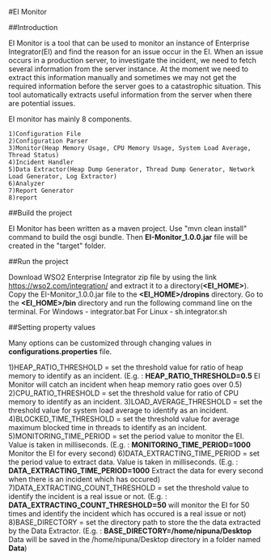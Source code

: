 #EI Monitor

##Introduction

EI Monitor is a tool that can be used to monitor an instance of Enterprise Integrator(EI) and find the reason for an issue occur in the EI.
When an issue occurs in a production server, to investigate the incident, we need to fetch several information from the server instance. 
At the moment we need to extract this information manually and sometimes we may not get the required information before the server goes to a catastrophic situation. 
This tool automatically extracts useful information from the server when there are potential issues. 

EI monitor has mainly 8 components.

    1)Configuration File
    2)Configuration Parser
    3)Monitor(Heap Memory Usage, CPU Memory Usage, System Load Average, Thread Status)
    4)Incident Handler
    5)Data Extractor(Heap Dump Generator, Thread Dump Generator, Network Load Generator, Log Extractor)
    6)Analyzer
    7)Report Generator
    8)report

##Build the project

EI Monitor has been written as a maven project. Use "mvn clean install" command to build the osgi bundle. 
Then **EI-Monitor_1.0.0.jar** file will be created in the "target" folder.

##Run the project

Download WSO2 Enterprise Integrator zip file by using the link https://wso2.com/integration/ and extract it to a directory(**<EI_HOME>**).
Copy the EI-Monitor_1.0.0.jar file to the **<EI_HOME>/dropins** directory.
Go to the **<EI_HOME>/bin** directory and run the following command line on the terminal.
    For Windows - integrator.bat
    For Linux - sh.integrator.sh
    
##Setting property values

Many options can be customized through changing values in **configurations.properties** file.
    
1)HEAP_RATIO_THRESHOLD = set the threshold value for ratio of heap memory to identify as an incident.
                (E.g. : **HEAP_RATIO_THRESHOLD=0.5** EI Monitor will catch an incident when heap memory ratio goes over 0.5)
2)CPU_RATIO_THRESHOLD = set the threshold value for ratio of CPU memory to identify as an incident.
3)LOAD_AVERAGE_THRESHOLD = set the threshold value for system load average to identify as an incident.
4)BLOCKED_TIME_THRESHOLD = set the threshold value for average maximum blocked time in threads to identify as an incident.
5)MONITORING_TIME_PERIOD = set the period value to monitor the EI. Value is taken in milliseconds.
                (E.g. : **MONITORING_TIME_PERIOD=1000** Monitor the EI for every second)
6)DATA_EXTRACTING_TIME_PERIOD = set the period value to extract data. Value is taken in milliseconds.
                (E.g. : **DATA_EXTRACTING_TIME_PERIOD=1000** Extract the data for every second when there is an incident which has occured) 
7)DATA_EXTRACTING_COUNT_THRESHOLD = set the threshold value to identify the incident is a real issue or not.
                (E.g. : **DATA_EXTRACTING_COUNT_THRESHOLD=50** will monitor the EI for 50 times and identify the incident which has occured is a real issue or not) 
8)BASE_DIRECTORY = set the directory path to store the the data extracted by the Data Extractor.
                (E.g. : **BASE_DIRECTORY=/home/nipuna/Desktop** Data will be saved in the /home/nipuna/Desktop directory in a folder named **Data**) 
